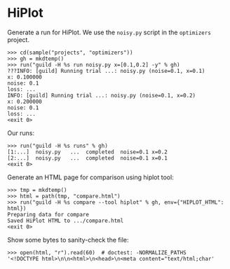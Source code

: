 # HiPlot

Generate a run for HiPlot. We use the `noisy.py` script in the
`optimizers` project.

    >>> cd(sample("projects", "optimizers"))
    >>> gh = mkdtemp()
    >>> run("guild -H %s run noisy.py x=[0.1,0.2] -y" % gh)
    ???INFO: [guild] Running trial ...: noisy.py (noise=0.1, x=0.1)
    x: 0.100000
    noise: 0.1
    loss: ...
    INFO: [guild] Running trial ...: noisy.py (noise=0.1, x=0.2)
    x: 0.200000
    noise: 0.1
    loss: ...
    <exit 0>

Our runs:

    >>> run("guild -H %s runs" % gh)
    [1:...]  noisy.py   ...  completed  noise=0.1 x=0.2
    [2:...]  noisy.py   ...  completed  noise=0.1 x=0.1
    <exit 0>

Generate an HTML page for comparison using hiplot tool:

    >>> tmp = mkdtemp()
    >>> html = path(tmp, "compare.html")
    >>> run("guild -H %s compare --tool hiplot" % gh, env={"HIPLOT_HTML": html})
    Preparing data for compare
    Saved HiPlot HTML to .../compare.html
    <exit 0>

Show some bytes to sanity-check the file:

    >>> open(html, "r").read(60)  # doctest: -NORMALIZE_PATHS
    '<!DOCTYPE html>\n\n<html>\n<head>\n<meta content="text/html;char'
